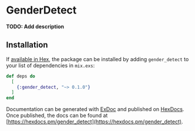 # GenderDetect

**TODO: Add description**

## Installation

If [available in Hex](https://hex.pm/docs/publish), the package can be installed
by adding `gender_detect` to your list of dependencies in `mix.exs`:

```elixir
def deps do
  [
    {:gender_detect, "~> 0.1.0"}
  ]
end
```

Documentation can be generated with [ExDoc](https://github.com/elixir-lang/ex_doc)
and published on [HexDocs](https://hexdocs.pm). Once published, the docs can
be found at [https://hexdocs.pm/gender_detect](https://hexdocs.pm/gender_detect).

